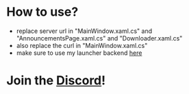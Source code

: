 # How to use?
- replace server url in "MainWindow.xaml.cs" and "AnnouncementsPage.xaml.cs" and "Downloader.xaml.cs"
- also replace the curl in "MainWindow.xaml.cs"
- make sure to use my launcher backend [here](https://github.com/ApfelTeeSaft/STW-Reborn-Launcher-Backend)

# Join the [Discord](https://discord.gg/4JaERxYeHn)!
